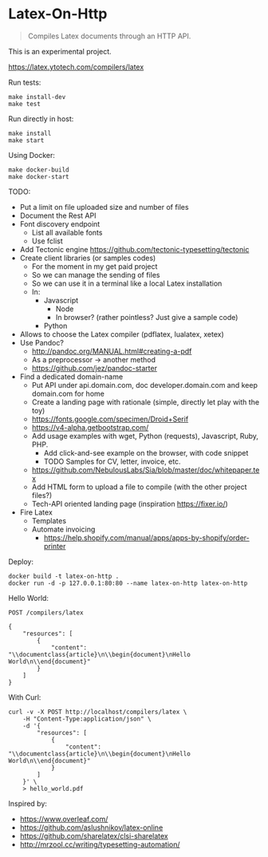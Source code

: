 # Latex-On-Http

> Compiles Latex documents through an HTTP API.

This is an experimental project.

https://latex.ytotech.com/compilers/latex

Run tests:
```
make install-dev
make test
```

Run directly in host:
```
make install
make start
```

Using Docker:
```
make docker-build
make docker-start
```

TODO:
* Put a limit on file uploaded size and number of files
* Document the Rest API
* Font discovery endpoint
    * List all available fonts
    * Use fclist
* Add Tectonic engine https://github.com/tectonic-typesetting/tectonic
* Create client libraries (or samples codes)
    * For the moment in my get paid project
    * So we can manage the sending of files
    * So we can use it in a terminal like a local Latex installation
    * In:
        * Javascript
            * Node
            * In browser? (rather pointless? Just give a sample code)
        * Python
* Allows to choose the Latex compiler (pdflatex, lualatex, xetex)
* Use Pandoc?
  * http://pandoc.org/MANUAL.html#creating-a-pdf
  * As a preprocessor -> another method
  * https://github.com/jez/pandoc-starter
* Find a dedicated domain-name
    * Put API under api.domain.com, doc developer.domain.com and keep domain.com for home
    * Create a landing page with rationale (simple, directly let play with the toy)
    * https://fonts.google.com/specimen/Droid+Serif
    * https://v4-alpha.getbootstrap.com/
    * Add usage examples with wget, Python (requests), Javascript, Ruby, PHP.
        * Add click-and-see example on the browser, with code snippet
        * TODO Samples for CV, letter, invoice, etc.
    * https://github.com/NebulousLabs/Sia/blob/master/doc/whitepaper.tex
    * Add HTML form to upload a file to compile (with the other project files?)
    * Tech-API oriented landing page (inspiration https://fixer.io/)
* Fire Latex
    * Templates
    * Automate invoicing
        * https://help.shopify.com/manual/apps/apps-by-shopify/order-printer

Deploy:

```
docker build -t latex-on-http .
docker run -d -p 127.0.0.1:80:80 --name latex-on-http latex-on-http
```

Hello World:

`POST /compilers/latex`

```
{
    "resources": [
        {
            "content": "\\documentclass{article}\n\\begin{document}\nHello World\n\\end{document}"
        }
    ]
}
```

With Curl:

```
curl -v -X POST http://localhost/compilers/latex \
    -H "Content-Type:application/json" \
    -d '{
        "resources": [
            {
                "content": "\\documentclass{article}\n\\begin{document}\nHello World\n\\end{document}"
            }
        ]
    }' \
    > hello_world.pdf
```

Inspired by:
* https://www.overleaf.com/
* https://github.com/aslushnikov/latex-online
* https://github.com/sharelatex/clsi-sharelatex
* http://mrzool.cc/writing/typesetting-automation/
